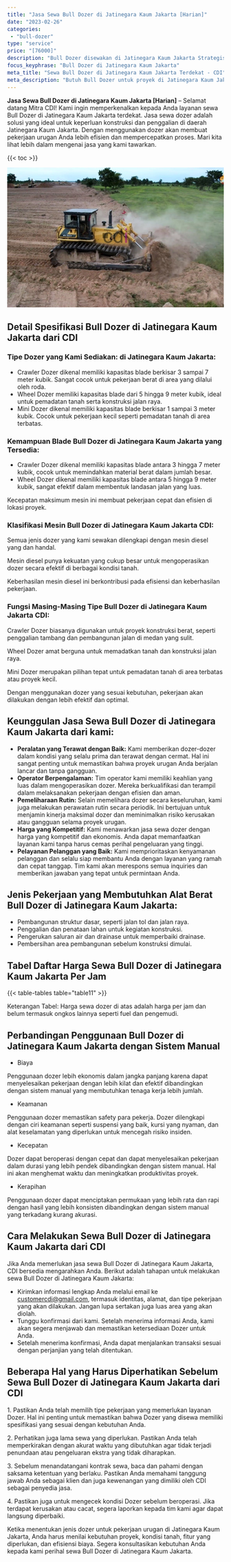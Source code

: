 ```yaml
---
title: "Jasa Sewa Bull Dozer di Jatinegara Kaum Jakarta [Harian]"
date: "2023-02-26"
categories:
 - "bull-dozer"
type: "service"
price: "[76000]"
description: "Bull Dozer disewakan di Jatinegara Kaum Jakarta Strategis. Bull Dozer profesional untuk kebutuhan proyek konstruksi dengan performa superior. Segera konsultasikan kebutuhan Anda."
focus_keyphrase: "Bull Dozer di Jatinegara Kaum Jakarta"
meta_title: "Sewa Bull Dozer di Jatinegara Kaum Jakarta Terdekat - CDI"
meta_description: "Butuh Bull Dozer untuk proyek di Jatinegara Kaum Jakarta? Layanan profesional kami siap melayani dengan solusi optimal. Dapatkan penawaran sekarang."
---
```


**Jasa Sewa Bull Dozer di Jatinegara Kaum Jakarta [Harian]** – Selamat datang Mitra CDI! Kami ingin memperkenalkan kepada Anda layanan sewa Bull Dozer di Jatinegara Kaum Jakarta terdekat. Jasa sewa dozer adalah solusi yang ideal untuk keperluan konstruksi dan penggalian di daerah Jatinegara Kaum Jakarta. Dengan menggunakan dozer akan membuat pekerjaan urugan Anda lebih efisien dan mempercepatkan proses. Mari kita lihat lebih dalam mengenai jasa yang kami tawarkan.

{{< toc >}}

![Jasa Sewa Bull Dozer di Jatinegara Kaum Jakarta [Harian]](/images/bull-dozer/bull-dozer-24.jpg)

## Detail Spesifikasi Bull Dozer di Jatinegara Kaum Jakarta dari CDI

### Tipe Dozer yang Kami Sediakan: di Jatinegara Kaum Jakarta:

*   Crawler Dozer dikenal memiliki kapasitas blade berkisar 3 sampai 7 meter kubik. Sangat cocok untuk pekerjaan berat di area yang dilalui oleh roda.
*   Wheel Dozer memiliki kapasitas blade dari 5 hingga 9 meter kubik, ideal untuk pemadatan tanah serta konstruksi jalan raya.
*   Mini Dozer dikenal memiliki kapasitas blade berkisar 1 sampai 3 meter kubik. Cocok untuk pekerjaan kecil seperti pemadatan tanah di area terbatas.

### Kemampuan Blade Bull Dozer di Jatinegara Kaum Jakarta yang Tersedia:

*   Crawler Dozer dikenal memiliki kapasitas blade antara 3 hingga 7 meter kubik, cocok untuk memindahkan material berat dalam jumlah besar.
*   Wheel Dozer dikenal memiliki kapasitas blade antara 5 hingga 9 meter kubik, sangat efektif dalam membentuk landasan jalan yang luas.

Kecepatan maksimum mesin ini membuat pekerjaan cepat dan efisien di lokasi proyek.

### Klasifikasi Mesin Bull Dozer di Jatinegara Kaum Jakarta CDI:

Semua jenis dozer yang kami sewakan dilengkapi dengan mesin diesel yang dan handal.

Mesin diesel punya kekuatan yang cukup besar untuk mengoperasikan dozer secara efektif di berbagai kondisi tanah.

Keberhasilan mesin diesel ini berkontribusi pada efisiensi dan keberhasilan pekerjaan.

### Fungsi Masing-Masing Tipe Bull Dozer di Jatinegara Kaum Jakarta CDI:

Crawler Dozer biasanya digunakan untuk proyek konstruksi berat, seperti penggalian tambang dan pembangunan jalan di medan yang sulit.

Wheel Dozer amat berguna untuk memadatkan tanah dan konstruksi jalan raya.

Mini Dozer merupakan pilihan tepat untuk pemadatan tanah di area terbatas atau proyek kecil.

Dengan menggunakan dozer yang sesuai kebutuhan, pekerjaan akan dilakukan dengan lebih efektif dan optimal.

## Keunggulan Jasa Sewa Bull Dozer di Jatinegara Kaum Jakarta dari kami:

*   **Peralatan yang Terawat dengan Baik:** Kami memberikan dozer-dozer dalam kondisi yang selalu prima dan terawat dengan cermat. Hal ini sangat penting untuk memastikan bahwa proyek urugan Anda berjalan lancar dan tanpa gangguan.
*   **Operator Berpengalaman:** Tim operator kami memiliki keahlian yang luas dalam mengoperasikan dozer. Mereka berkualifikasi dan terampil dalam melaksanakan pekerjaan dengan efisien dan aman.
*   **Pemeliharaan Rutin:** Selain memelihara dozer secara keseluruhan, kami juga melakukan perawatan rutin secara periodik. Ini bertujuan untuk menjamin kinerja maksimal dozer dan meminimalkan risiko kerusakan atau gangguan selama proyek urugan.
*   **Harga yang Kompetitif:** Kami menawarkan jasa sewa dozer dengan harga yang kompetitif dan ekonomis. Anda dapat memanfaatkan layanan kami tanpa harus cemas perihal pengeluaran yang tinggi.
*   **Pelayanan Pelanggan yang Baik:** Kami memprioritaskan kenyamanan pelanggan dan selalu siap membantu Anda dengan layanan yang ramah dan cepat tanggap. Tim kami akan merespons semua inquiries dan memberikan jawaban yang tepat untuk permintaan Anda.

## Jenis Pekerjaan yang Membutuhkan Alat Berat Bull Dozer di Jatinegara Kaum Jakarta:

*   Pembangunan struktur dasar, seperti jalan tol dan jalan raya.
*   Penggalian dan penataan lahan untuk kegiatan konstruksi.
*   Pengerukan saluran air dan drainase untuk memperbaiki drainase.
*   Pembersihan area pembangunan sebelum konstruksi dimulai.

## Tabel Daftar Harga Sewa Bull Dozer di Jatinegara Kaum Jakarta Per Jam

{{< table-tables table="table11" >}}

Keterangan Tabel: Harga sewa dozer di atas adalah harga per jam dan belum termasuk ongkos lainnya seperti fuel dan pengemudi.

## Perbandingan Penggunaan Bull Dozer di Jatinegara Kaum Jakarta dengan Sistem Manual

*   Biaya

Penggunaan dozer lebih ekonomis dalam jangka panjang karena dapat menyelesaikan pekerjaan dengan lebih kilat dan efektif dibandingkan dengan sistem manual yang membutuhkan tenaga kerja lebih jumlah.
*   Keamanan

Penggunaan dozer memastikan safety para pekerja. Dozer dilengkapi dengan ciri keamanan seperti suspensi yang baik, kursi yang nyaman, dan alat keselamatan yang diperlukan untuk mencegah risiko insiden.
*   Kecepatan

Dozer dapat beroperasi dengan cepat dan dapat menyelesaikan pekerjaan dalam durasi yang lebih pendek dibandingkan dengan sistem manual. Hal ini akan menghemat waktu dan meningkatkan produktivitas proyek.
*   Kerapihan

Penggunaan dozer dapat menciptakan permukaan yang lebih rata dan rapi dengan hasil yang lebih konsisten dibandingkan dengan sistem manual yang terkadang kurang akurasi.

## Cara Melakukan Sewa Bull Dozer di Jatinegara Kaum Jakarta dari CDI

Jika Anda memerlukan jasa sewa Bull Dozer di Jatinegara Kaum Jakarta, CDI bersedia mengarahkan Anda. Berikut adalah tahapan untuk melakukan sewa Bull Dozer di Jatinegara Kaum Jakarta:

*   Kirimkan informasi lengkap Anda melalui email ke customercdi@gmail.com, termasuk identitas, alamat, dan tipe pekerjaan yang akan dilakukan. Jangan lupa sertakan juga luas area yang akan diolah.
*   Tunggu konfirmasi dari kami. Setelah menerima informasi Anda, kami akan segera menjawab dan memastikan ketersediaan Dozer untuk Anda.
*   Setelah menerima konfirmasi, Anda dapat menjalankan transaksi sesuai dengan perjanjian yang telah ditentukan.

## Beberapa Hal yang Harus Diperhatikan Sebelum Sewa Bull Dozer di Jatinegara Kaum Jakarta dari CDI

1\.  Pastikan Anda telah memilih tipe pekerjaan yang memerlukan layanan Dozer. Hal ini penting untuk memastikan bahwa Dozer yang disewa memiliki spesifikasi yang sesuai dengan kebutuhan Anda.

2\.  Perhatikan juga lama sewa yang diperlukan. Pastikan Anda telah memperkirakan dengan akurat waktu yang dibutuhkan agar tidak terjadi penundaan atau pengeluaran ekstra yang tidak diharapkan.

3\.  Sebelum menandatangani kontrak sewa, baca dan pahami dengan saksama ketentuan yang berlaku. Pastikan Anda memahami tanggung jawab Anda sebagai klien dan juga kewenangan yang dimiliki oleh CDI sebagai penyedia jasa.

4\.  Pastikan juga untuk mengecek kondisi Dozer sebelum beroperasi. Jika terdapat kerusakan atau cacat, segera laporkan kepada tim kami agar dapat langsung diperbaiki.

Ketika menentukan jenis dozer untuk pekerjaan urugan di Jatinegara Kaum Jakarta, Anda harus menilai kebutuhan proyek, kondisi tanah, fitur yang diperlukan, dan efisiensi biaya. Segera konsultasikan kebutuhan Anda kepada kami perihal sewa Bull Dozer di Jatinegara Kaum Jakarta.